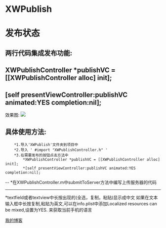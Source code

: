 # XWPublish
发布状态
=======

两行代码集成发布功能:
--
XWPublishController *publishVC = [[XWPublishController alloc] init];
--
[self presentViewController:publishVC animated:YES completion:nil];
--

效果图:
![](https://github.com/qxuewei/XWPublish/raw/master/演示gif/publicGif.gif)  

具体使用方法:
--
        *1.导入'XWPublish'文件夹到项目中
        *2.导入 ' #import "XWPublishController.h" '
        *3.在需要发布的按钮点击方法中
            *XWPublishController *publishVC = [[XWPublishController alloc] init];
            *[self presentViewController:publishVC animated:YES completion:nil];

--
*在XWPublishController.m中submitToServer方法中编写上传服务器的代码

-----
*textfield或者textview中长按出现的(全选，复制，粘贴)显示成中文
如果在文本输入框中长按复制,粘贴为英文,可以在info.plist中添加Localized resources can be mixed,设置为YES. 
来获取当前手机的语言


[ 我的博客 ]( http://blog.csdn.net/qxuewei )
